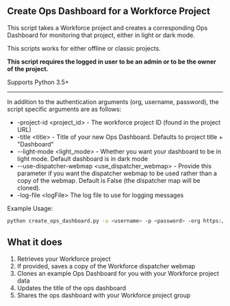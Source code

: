 ## Create Ops Dashboard for a Workforce Project

This script takes a Workforce project and creates a corresponding Ops Dashboard for monitoring that project, either in light or dark mode.

This scripts works for either offline or classic projects.

**This script requires the logged in user to be an admin or to be the owner of the project.**

Supports Python 3.5+

----

In addition to the authentication arguments (org, username, password), the script specific arguments are as follows:

- -project-id \<project_id\> - The workforce project ID (found in the project URL)
- -title \<title\> - Title of your new Ops Dashboard. Defaults to project title + "Dashboard"
- --light-mode \<light_mode> - Whether you want your dashboard to be in light mode. Default dashboard is in dark mode
- --use-dispatcher-webmap \<use_dispatcher_webmap> - Provide this parameter if you want the dispatcher webmap to be used rather than a copy of the webmap. Default is False (the dispatcher map will be cloned).
- -log-file \<logFile\> The log file to use for logging messages

Example Usage:
```bash
python create_ops_dashboard.py -u <username> -p <password> -org https://arcgis.com -project-id <project_id> --light-mode --clone-map
```

## What it does

 1. Retrieves your Workforce project
 2. If provided, saves a copy of the Workforce dispatcher webmap
 3. Clones an example Ops Dashboard for you with your Workforce project data
 4. Updates the title of the ops dashboard
 5. Shares the ops dashboard with your Workforce project group
